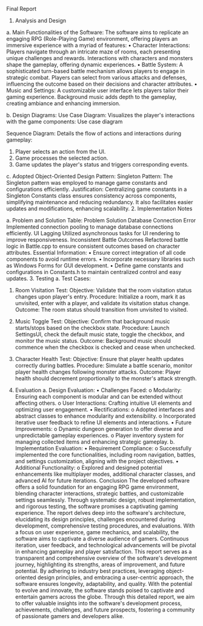 Final Report
 
1. Analysis and Design
 
a. Main Functionalities of the Software:
The software aims to replicate an engaging RPG (Role-Playing Game) environment, offering players an immersive experience with a myriad of features:
•	Character Interactions: Players navigate through an intricate maze of rooms, each presenting unique challenges and rewards. Interactions with characters and monsters shape the gameplay, offering dynamic experiences.
•	Battle System: A sophisticated turn-based battle mechanism allows players to engage in strategic combat. Players can select from various attacks and defenses, influencing the outcome based on their decisions and character attributes.
•	Music and Settings: A customizable user interface lets players tailor their gaming experience. Background music adds depth to the gameplay, creating ambiance and enhancing immersion.
 
b. Design Diagrams:
Use Case Diagram:
Visualizes the player's interactions with the game components:
Use case diagram 
 
Sequence Diagram:
Details the flow of actions and interactions during gameplay:
1.	Player selects an action from the UI.
2.	Game processes the selected action.
3.	Game updates the player's status and triggers corresponding events.
 
c. Adopted Object-Oriented Design Pattern:
Singleton Pattern:
The Singleton pattern was employed to manage game constants and configurations efficiently.
Justification:
Centralizing game constants in a Singleton Constants class ensures consistency across components, simplifying maintenance and reducing redundancy. It also facilitates easier updates and modifications, enhancing scalability.
 2. Implementation Notes
 
a. Problem and Solution Table:
Problem	Solution
Database Connection Error	Implemented connection pooling to manage database connections efficiently.
UI Lagging	Utilized asynchronous tasks for UI rendering to improve responsiveness.
Inconsistent Battle Outcomes	Refactored battle logic in Battle.cpp to ensure consistent outcomes based on character attributes.
Essential Information:
•	Ensure correct integration of all code components to avoid runtime errors.
•	Incorporate necessary libraries such as Windows Forms for GUI development.
•	Define game constants and configurations in Constants.h to maintain centralized control and easy updates.
 3. Testing
 a. Test Cases:
1.	Room Visitation Test:
Objective: Validate that the room visitation status changes upon player's entry.
Procedure: Initialize a room, mark it as unvisited, enter with a player, and validate its visitation status change.
Outcome: The room status should transition from unvisited to visited.
2.	Music Toggle Test:
Objective: Confirm that background music starts/stops based on the checkbox state.
Procedure: Launch SettingsUI, check the default music state, toggle the checkbox, and monitor the music status.
Outcome: Background music should commence when the checkbox is checked and cease when unchecked.
3.	Character Health Test:
Objective: Ensure that player health updates correctly during battles.
Procedure: Simulate a battle scenario, monitor player health changes following monster attacks.
Outcome: Player health should decrement proportionally to the monster's attack strength. 

4. Evaluation
 a. Design Evaluation:
•	Challenges Faced:
o	Modularity: Ensuring each component is modular and can be extended without affecting others.
o	User Interactions: Crafting intuitive UI elements and optimizing user engagement.
•	Rectifications:
o	Adopted interfaces and abstract classes to enhance modularity and extensibility.
o	Incorporated iterative user feedback to refine UI elements and interactions.
•	Future Improvements:
o	Dynamic dungeon generation to offer diverse and unpredictable gameplay experiences.
o	Player inventory system for managing collected items and enhancing strategic gameplay.
b. Implementation Evaluation:
•	Requirement Compliance:
o	Successfully implemented the core functionalities, including room navigation, battles, and settings customization, aligning with the project objectives.
•	Additional Functionality:
o	Explored and designed potential enhancements like multiplayer modes, additional character classes, and advanced AI for future iterations.
 Conclusion The developed software offers a solid foundation for an engaging RPG game environment, blending character interactions, strategic battles, and customizable settings seamlessly. Through systematic design, robust implementation, and rigorous testing, the software promises a captivating gaming experience.
The report delves deep into the software's architecture, elucidating its design principles, challenges encountered during development, comprehensive testing procedures, and evaluations. With a focus on user experience, game mechanics, and scalability, the software aims to captivate a diverse audience of gamers.
Continuous iteration, user feedback, and technological advancements will be pivotal in enhancing gameplay and player satisfaction. This report serves as a transparent and comprehensive overview of the software's development journey, highlighting its strengths, areas of improvement, and future potential.
By adhering to industry best practices, leveraging object-oriented design principles, and embracing a user-centric approach, the software ensures longevity, adaptability, and quality. With the potential to evolve and innovate, the software stands poised to captivate and entertain gamers across the globe.
Through this detailed report, we aim to offer valuable insights into the software's development process, achievements, challenges, and future prospects, fostering a community of passionate gamers and developers alike.

